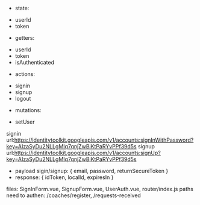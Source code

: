 - state:

* userId
* token

- getters:

* userId
* token
* isAuthenticated

- actions:

* signin
* signup
* logout

- mutations:

* setUser

signin url:https://identitytoolkit.googleapis.com/v1/accounts:signInWithPassword?key=AIzaSyDu2NLLgMIq7qnjZwBiKtPaRYvPPf39d5s
signup url:https://identitytoolkit.googleapis.com/v1/accounts:signUp?key=AIzaSyDu2NLLgMIq7qnjZwBiKtPaRYvPPf39d5s

- payload sigin/signup:
  {
  email,
  password,
  returnSecureToken
  }
- response:
  {
  idToken, localId, expiresIn
  }

files: SignInForm.vue, SignupForm.vue, UserAuth.vue, router/index.js
paths need to authen: /coaches/register, /requests-received
